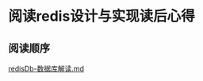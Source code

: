 # 阅读redis设计与实现读后心得

## 阅读顺序

[redisDb-数据库解读.md](https://github.com/18211167516/read-redis-Bottom/blob/master/#redisDb-数据库解读.md)

